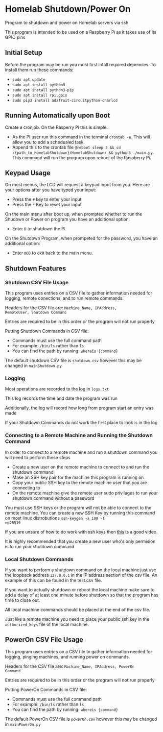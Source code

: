 # Homelab Shutdown/Power On
Program to shutdown and power on Homelab servers via ssh

This program is intended to be used on a Raspberry Pi as it takes use of its GPIO pins
## Initial Setup
Before the program may be run you must first intall required depencies. To install them run these commands:

* <code>sudo apt update </code>
* <code>sudo apt install python3</code>  
* <code>sudo apt install python3-pip</code>
* <code>sudo apt install rpi.gpio</code>
* <code>sudo pip3 install adafruit-circuitpython-charlcd</code>

## Running Automatically upon Boot
Create a cronjob. On the Rasperry Pi this is simple. 
<ul><li>As the PI user run this command in the terminal <code>crontab -e</code>. This will allow you to add a schedualed task.</li>
<li>Append this to the crontab file <code>@reboot sleep 5 && cd /{path_to_HomelabShutdown}/HomelabShutdown/ && python3 ./main.py</code>. This command will run the program upon reboot of the Raspberry Pi.</li>
</ul>

## Keypad Usage 

On most menus, the LCD will request a keypad input from you. Here are your options after you have typed your input:

<ul><li>Press the <code>#</code> key to enter your input</li>
	<li>Press the <code>*</code> Key to reset your input</li></ul>
	
On the main menu after boot up, when prompted whether to run the Shudown or Power on program you have an additional option:
	
<ul><li>Enter <code>D</code> to shutdown the PI.</li></ul>

On the Shutdown Program, when prompeted for the password, you have an additional option: 
	
<ul><li>Enter <code>DDD</code> to exit back to the main menu.</li></ul>

## Shutdown Features

### Shutdown CSV File Usage
This program uses entries on a CSV file to gather information needed for logging, remote conections, and to run remote commands.

Headers for the CSV file are:
<code>Machine_Name, IPAddress, RemoteUser, Shutdown Command</code>

Entries are required to be in this order or the program will not run properly

Putting Shutdown Commands in CSV file:
  <ul><li>Commands must use the full command path</li>
  <li>For example: <code>/bin/ls</code> rather than <code>ls</code></li>
  <li>You can find the path by running: <code>whereis {command}</code></li></ul>

The default shutdown CSV file is <code>shutdown.csv</code> however this may be changed in <code>mainShutdown.py</code>
  
### Logging
Most operations are recorded to the log in <code>logs.txt</code>

This log records the time and date the program was run

Additionally, the log will record how long from program start an entry was made

If your Shutdown Commands do not work the first place to look is in the log

### Connecting to a Remote Machine and Running the Shutdown Command
In order to connect to a remote machine and run a shutdown command you will need to perform these steps

<ul><li>Create a new user on the remote machine to connect to and run the shutdown command</li>
    <li>Make an SSH key pair for the machine this program is running on</li>
    <li>Copy your public SSH key to the remote machine user that you are connecting to</li>
    <li>On the remote machine give the remote user sudo privilages to run your shutdown command without a password</li></ul>

You must use SSH keys or the program will not be able to connect to the remote machine. You can create a new SSH Key by running this command on most linux distrobutions 
    <code>ssh-keygen -a 100 -t ed25519</code>

If you are unsure of how to do work with ssh keys then <a href = "https://www.youtube.com/watch?v=vINn1MIrf7o">this</a> is a good video.  

It is highly recommended that you create a new user who's only permision is to run your shutdown command

### Local Shutdown Commands

If you want to perform a shutdown command on the local machine just use the loopback address <code>127.0.0.1</code> in the IP address section of the csv file. An example of this can be found in the test.csv file.

If you want to actually shutdown or reboot the local machine make sure to add a delay of at least one minute before shutdown so that the program has time to close out. 

All local machine commands should be placed at the end of the csv file.

Just like a remote machine you need to place your public ssh key in the <code>authorized_keys</code> file of the local machine. 

## PowerOn CSV File Usage

This program uses entries on a CSV file to gather information needed for logging, pinging machines, and running power on commands. 

Headers for the CSV file are:
<code>Machine_Name, IPAddress, PowerOn Command</code>

Entries are required to be in this order or the program will not run properly

Putting PowerOn Commands in CSV file:
  <ul><li>Commands must use the full command path</li>
  <li>For example: <code>/bin/ls</code> rather than <code>ls</code></li>
  <li>You can find the path by running: <code>whereis {command}</code></li></ul>

The default PowerOn CSV file is <code>powerOn.csv</code> however this may be changed in <code>mainPowerOn.py</code>
